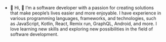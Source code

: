 - 👋 Hi, 👀 I’m a software developer with a passion for creating solutions that make people’s lives easier and more enjoyable. I have experience in various programming languages, frameworks, and technologies, such as JavaScript, Kotlin, React, Remix run, GraphQL, Android, and more. I love learning new skills and exploring new possibilities in the field of software development.
<!---
mosesimbahale0/mosesimbahale0 is a ✨ special ✨ repository because its `README.md` (this file) appears on your GitHub profile.
You can click the Preview link to take a look at your changes.
--->
